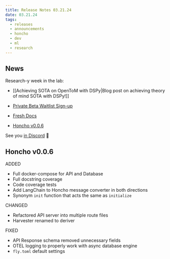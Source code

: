 ```yaml
---
title: Release Notes 03.21.24
date: 03.21.24
tags:
  - releases
  - announcements
  - honcho
  - dev
  - ml
  - research
---
```

## News

Research-y week in the lab: 

- [[Achieving SOTA on OpenToM with DSPy|Blog post on achieving theory of mind SOTA with DSPy!]]
  
- [Private Beta Waitlist Sign-up](https://plasticlabs.typeform.com/honchobeta)

- [Fresh Docs](https://docs.honcho.dev)
  
- [Honcho v0.0.6](https://github.com/plastic-labs/honcho/tree/v0.0.6)  
  
See you [in Discord](https://discord.gg/plasticlabs) 🥽

## Honcho v0.0.6

ADDED
- Full docker-compose for API and Database
- Full docstring coverage
- Code coverage tests
- Add LangChain to Honcho message converter in both directions
- Synonym `init` function that acts the same as `initialize`

CHANGED
- Refactored API server into multiple route files
- Harvester renamed to deriver

FIXED
- API Response schema removed unnecessary fields
- OTEL logging to properly work with async database engine
- `fly.toml` default settings
